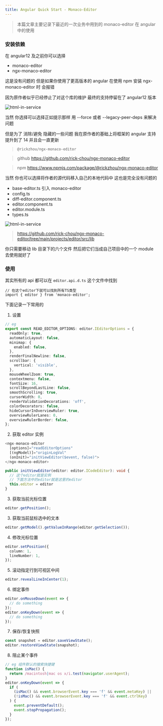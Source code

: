 ```yaml
---
title: Angular Quick Start - Monaco-Editor
---
```


> 本篇文章主要记录下最近的一次业务中用到的 monaco-editor 在 angular 中的使用

### 安装依赖

在 angular12 及之前你可以选择

- monaco-editor
- ngx-monaco-editor

这是没有问题的 但是如果你使用了更高版本的 angular 在使用 npm 安装 ngx-monaco-editor 时 会报错

因为原作者似乎已经停止了对这个库的维护 最终的支持停留在了 angular12 版本

![html-in-service](https://p3-juejin.byteimg.com/tos-cn-i-k3u1fbpfcp/317294a3b1b44b98b327524019632d3e~tplv-k3u1fbpfcp-zoom-in-crop-mark:4536:0:0:0.awebp)

当然 你选择可以选择正如提示那样 用 --force 或者 --legacy-peer-deps 来解决问题

但是为了 消除/避免 隐藏的一些问题 我在原作者的基础上将框架的 angular 支持提升到了 14 并且会一直更新

> `@rickzhou/ngx-monaco-editor`

> github https://github.com/rick-chou/ngx-monaco-editor

> npm https://www.npmjs.com/package/@rickzhou/ngx-monaco-editor

当然 你也可以选择将作者的源代码移入自己的本地代码中 这也是完全没有问题的

- base-editor.ts 引入 monaco-editor
- config.ts
- diff-editor.component.ts
- editor.component.ts
- editor.module.ts
- types.ts

![html-in-service](https://p3-juejin.byteimg.com/tos-cn-i-k3u1fbpfcp/9bd35580573e4ed2a0a8dbce49102250~tplv-k3u1fbpfcp-zoom-in-crop-mark:4536:0:0:0.awebp)

> https://github.com/rick-chou/ngx-monaco-editor/tree/main/projects/editor/src/lib

你只需要移动 lib 目录下的六个文件 然后把它们当成自己项目中的一个 module 去使用就好了

### 使用

其实所有的 api 都可以在 `editor.api.d.ts` 这个文件中找到

```
// 在这个editor下就可以找到所有TS类型
import { editor } from 'monaco-editor';
```

下面记录一下常用的

1. 设置

```ts
// eg
export const READ_EDITOR_OPTIONS: editor.IEditorOptions = {
  readOnly: true,
  automaticLayout: false,
  minimap: {
    enabled: false,
  },
  renderFinalNewline: false,
  scrollbar: {
    vertical: 'visible',
  },
  mouseWheelZoom: true,
  contextmenu: false,
  fontSize: 16,
  scrollBeyondLastLine: false,
  smoothScrolling: true,
  cursorWidth: 0,
  renderValidationDecorations: 'off',
  colorDecorators: false,
  hideCursorInOverviewRuler: true,
  overviewRulerLanes: 0,
  overviewRulerBorder: false,
};
```

2. 获取 editor 实例

```ts
<ngx-monaco-editor
  [options]="readEditorOptions"
  [(ngModel)]="originLogVal"
  (onInit)="initViewEditor($event, false)">
</ngx-monaco-editor>

public initViewEditor(editor: editor.ICodeEditor): void {
  // 这个editor就是实例
  // 下面方法中的editor就是这里的editor
  this.editor = editor
}
```

3. 获取当前光标位置

```ts
editor.getPosition();
```

3. 获取当前鼠标选中的文本

```ts
editor.getModel().getValueInRange(editor.getSelection());
```

4. 修改光标位置

```ts
editor.setPosition({
  column: 1,
  lineNumber: 1,
});
```

5. 滚动指定行到可视区中间

```ts
editor.revealLineInCenter(1);
```

6. 绑定事件

```ts
editor.onMouseDown(event => {
  // do something
});
editor.onKeyDown(event => {
  // do something
});
```

7. 保存/恢复快照

```ts
const snapshot = editor.saveViewState();
editor.restoreViewState(snapshot);
```

8. 阻止某个事件

```ts
// eg 组件默认的搜索快捷键
function isMac() {
  return /macintosh|mac os x/i.test(navigator.userAgent);
}
editor.onKeyDown(event => {
  if (
    (isMac() && event.browserEvent.key === 'f' && event.metaKey) ||
    (!isMac() && event.browserEvent.key === 'f' && event.ctrlKey)
  ) {
    event.preventDefault();
    event.stopPropagation();
  }
});
```

